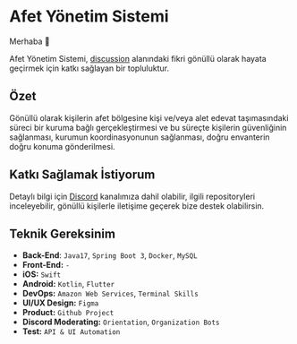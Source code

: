 
# Afet Yönetim Sistemi

Merhaba 👋

Afet Yönetim Sistemi, [discussion](https://github.com/acikkaynak/afet-org/discussions/35) alanındaki fikri gönüllü olarak hayata geçirmek için katkı sağlayan bir topluluktur.

## Özet

Gönüllü olarak kişilerin afet bölgesine kişi ve/veya alet edevat taşımasındaki süreci bir kuruma bağlı gerçekleştirmesi ve bu süreçte kişilerin güvenliğinin sağlanması, kurumun koordinasyonunun sağlanması, doğru envanterin doğru konuma gönderilmesi.

## Katkı Sağlamak İstiyorum

Detaylı bilgi için [Discord](https://discord.gg/Ac2wWAxh5b) kanalımıza dahil olabilir, ilgili repositoryleri inceleyebilir, gönüllü kişilerle iletişime geçerek bize destek olabilirsin.

## Teknik Gereksinim

- **Back-End**: `Java17`, `Spring Boot 3`, `Docker`, `MySQL`
- **Front-End:** `-`
- **iOS:** `Swift`
- **Android:** `Kotlin`, `Flutter`
- **DevOps:** `Amazon Web Services`, `Terminal Skills`
- **UI/UX Design:** `Figma`
- **Product:** `Github Project`
- **Discord Moderating:** `Orientation`, `Organization Bots`
- **Test:** `API & UI Automation`
